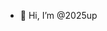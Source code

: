 - 👋 Hi, I’m @2025up


<!---
2025up/2025up is a ✨ special ✨ repository because its `README.md` (this file) appears on your GitHub profile.
You can click the Preview link to take a look at your changes.
--->
